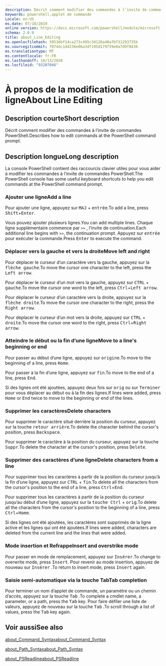 ```yaml
---
description: Décrit comment modifier des commandes à l’invite de commandes PowerShell.
keywords: powershell,applet de commande
Locale: en-US
ms.date: 07/10/2019
online version: https://docs.microsoft.com/powershell/module/microsoft.powershell.core/about/about_line_editing?view=powershell-6&WT.mc_id=ps-gethelp
schema: 2.0.0
title: about_Line_Editing
ms.openlocfilehash: 59516bf14ca273c495c3d126a40a76f31293735b
ms.sourcegitcommit: f874dc1d4236e06a3df195d179f59e0a7d9f8436
ms.translationtype: MT
ms.contentlocale: fr-FR
ms.lasthandoff: 10/13/2020
ms.locfileid: "93207046"
---
```

# <a name="about-line-editing"></a><span data-ttu-id="e1b26-104">À propos de la modification de ligne</span><span class="sxs-lookup"><span data-stu-id="e1b26-104">About Line Editing</span></span>

## <a name="short-description"></a><span data-ttu-id="e1b26-105">Description courte</span><span class="sxs-lookup"><span data-stu-id="e1b26-105">Short description</span></span>

<span data-ttu-id="e1b26-106">Décrit comment modifier des commandes à l’invite de commandes PowerShell.</span><span class="sxs-lookup"><span data-stu-id="e1b26-106">Describes how to edit commands at the PowerShell command prompt.</span></span>

## <a name="long-description"></a><span data-ttu-id="e1b26-107">Description longue</span><span class="sxs-lookup"><span data-stu-id="e1b26-107">Long description</span></span>

<span data-ttu-id="e1b26-108">La console PowerShell contient des raccourcis clavier utiles pour vous aider à modifier les commandes à l’invite de commandes PowerShell.</span><span class="sxs-lookup"><span data-stu-id="e1b26-108">The PowerShell console has some useful keyboard shortcuts to help you edit commands at the PowerShell command prompt.</span></span>

### <a name="add-a-line"></a><span data-ttu-id="e1b26-109">Ajouter une ligne</span><span class="sxs-lookup"><span data-stu-id="e1b26-109">Add a line</span></span>

<span data-ttu-id="e1b26-110">Pour ajouter une ligne, appuyez sur <kbd>MAJ</kbd> + <kbd>entrée</kbd>.</span><span class="sxs-lookup"><span data-stu-id="e1b26-110">To add a line, press <kbd>Shift</kbd>+<kbd>Enter</kbd>.</span></span>

<span data-ttu-id="e1b26-111">Vous pouvez ajouter plusieurs lignes.</span><span class="sxs-lookup"><span data-stu-id="e1b26-111">You can add multiple lines.</span></span> <span data-ttu-id="e1b26-112">Chaque ligne supplémentaire commence par `>>` , l’invite de continuation.</span><span class="sxs-lookup"><span data-stu-id="e1b26-112">Each additional line begins with `>>`, the continuation prompt.</span></span> <span data-ttu-id="e1b26-113">Appuyez sur <kbd>entrée</kbd> pour exécuter la commande.</span><span class="sxs-lookup"><span data-stu-id="e1b26-113">Press <kbd>Enter</kbd> to execute the command.</span></span>

### <a name="move-left-and-right"></a><span data-ttu-id="e1b26-114">Déplacer vers la gauche et vers la droite</span><span class="sxs-lookup"><span data-stu-id="e1b26-114">Move left and right</span></span>

<span data-ttu-id="e1b26-115">Pour déplacer le curseur d’un caractère vers la gauche, appuyez sur la <kbd>flèche gauche</kbd>.</span><span class="sxs-lookup"><span data-stu-id="e1b26-115">To move the cursor one character to the left, press the <kbd>Left arrow</kbd>.</span></span>

<span data-ttu-id="e1b26-116">Pour déplacer le curseur d’un mot vers la gauche, appuyez sur <kbd>CTRL</kbd> + <kbd>gauche</kbd>.</span><span class="sxs-lookup"><span data-stu-id="e1b26-116">To move the cursor one word to the left, press <kbd>Ctrl</kbd>+<kbd>Left arrow</kbd>.</span></span>

<span data-ttu-id="e1b26-117">Pour déplacer le curseur d’un caractère vers la droite, appuyez sur la <kbd>flèche droite</kbd>.</span><span class="sxs-lookup"><span data-stu-id="e1b26-117">To move the cursor one character to the right, press the <kbd>Right arrow</kbd>.</span></span>

<span data-ttu-id="e1b26-118">Pour déplacer le curseur d’un mot vers la droite, appuyez sur <kbd>CTRL</kbd> + <kbd>droite</kbd>.</span><span class="sxs-lookup"><span data-stu-id="e1b26-118">To move the cursor one word to the right, press <kbd>Ctrl</kbd>+<kbd>Right arrow</kbd>.</span></span>

### <a name="move-to-a-lines-beginning-or-end"></a><span data-ttu-id="e1b26-119">Atteindre le début ou la fin d’une ligne</span><span class="sxs-lookup"><span data-stu-id="e1b26-119">Move to a line's beginning or end</span></span>

<span data-ttu-id="e1b26-120">Pour passer au début d’une ligne, appuyez sur <kbd>origine</kbd>.</span><span class="sxs-lookup"><span data-stu-id="e1b26-120">To move to the beginning of a line, press <kbd>Home</kbd>.</span></span>

<span data-ttu-id="e1b26-121">Pour passer à la fin d’une ligne, appuyez sur <kbd>fin</kbd>.</span><span class="sxs-lookup"><span data-stu-id="e1b26-121">To move to the end of a line, press <kbd>End</kbd>.</span></span>

<span data-ttu-id="e1b26-122">Si des lignes ont été ajoutées, appuyez deux fois sur <kbd>orig</kbd> ou sur <kbd>Terminer</kbd> pour vous déplacer au début ou à la fin des lignes.</span><span class="sxs-lookup"><span data-stu-id="e1b26-122">If lines were added, press <kbd>Home</kbd> or <kbd>End</kbd> twice to move to the beginning or end of the lines.</span></span>

### <a name="delete-characters"></a><span data-ttu-id="e1b26-123">Supprimer les caractères</span><span class="sxs-lookup"><span data-stu-id="e1b26-123">Delete characters</span></span>

<span data-ttu-id="e1b26-124">Pour supprimer le caractère situé derrière la position du curseur, appuyez sur la touche <kbd>retour arrière</kbd>.</span><span class="sxs-lookup"><span data-stu-id="e1b26-124">To delete the character behind the cursor's position, press <kbd>Backspace</kbd>.</span></span>

<span data-ttu-id="e1b26-125">Pour supprimer le caractère à la position du curseur, appuyez sur la touche <kbd>Suppr</kbd>.</span><span class="sxs-lookup"><span data-stu-id="e1b26-125">To delete the character at the cursor's position, press <kbd>Delete</kbd>.</span></span>

### <a name="delete-characters-from-a-line"></a><span data-ttu-id="e1b26-126">Supprimer des caractères d’une ligne</span><span class="sxs-lookup"><span data-stu-id="e1b26-126">Delete characters from a line</span></span>

<span data-ttu-id="e1b26-127">Pour supprimer tous les caractères à partir de la position du curseur jusqu’à la fin d’une ligne, appuyez sur <kbd>CTRL</kbd> + <kbd>fin</kbd>.</span><span class="sxs-lookup"><span data-stu-id="e1b26-127">To delete all the characters from the cursor's position to the end of a line, press <kbd>Ctrl</kbd>+<kbd>End</kbd>.</span></span>

<span data-ttu-id="e1b26-128">Pour supprimer tous les caractères à partir de la position du curseur jusqu’au début d’une ligne, appuyez sur la <kbd>touche Ctrl</kbd> + <kbd>orig</kbd>.</span><span class="sxs-lookup"><span data-stu-id="e1b26-128">To delete all the characters from the cursor's position to the beginning of a line, press <kbd>Ctrl</kbd>+<kbd>Home</kbd>.</span></span>

<span data-ttu-id="e1b26-129">Si des lignes ont été ajoutées, les caractères sont supprimés de la ligne active et les lignes qui ont été ajoutées.</span><span class="sxs-lookup"><span data-stu-id="e1b26-129">If lines were added, characters are deleted from the current line and the lines that were added.</span></span>

### <a name="insert-and-overstrike-mode"></a><span data-ttu-id="e1b26-130">Mode insertion et Refrappe</span><span class="sxs-lookup"><span data-stu-id="e1b26-130">Insert and overstrike mode</span></span>

<span data-ttu-id="e1b26-131">Pour passer en mode de remplacement, appuyez sur <kbd>Insérer</kbd>.</span><span class="sxs-lookup"><span data-stu-id="e1b26-131">To change to overwrite mode, press <kbd>Insert</kbd>.</span></span> <span data-ttu-id="e1b26-132">Pour revenir au mode insertion, appuyez de nouveau sur <kbd>Insérer</kbd> .</span><span class="sxs-lookup"><span data-stu-id="e1b26-132">To return to insert mode, press <kbd>Insert</kbd> again.</span></span>

### <a name="tab-completion"></a><span data-ttu-id="e1b26-133">Saisie semi-automatique via la touche Tab</span><span class="sxs-lookup"><span data-stu-id="e1b26-133">Tab completion</span></span>

<span data-ttu-id="e1b26-134">Pour terminer un nom d’applet de commande, un paramètre ou un chemin d’accès, appuyez sur la touche <kbd>Tab</kbd> .</span><span class="sxs-lookup"><span data-stu-id="e1b26-134">To complete a cmdlet name, a parameter, or a path, press the <kbd>Tab</kbd> key.</span></span> <span data-ttu-id="e1b26-135">Pour faire défiler une liste de valeurs, appuyez de nouveau sur la touche <kbd>Tab</kbd> .</span><span class="sxs-lookup"><span data-stu-id="e1b26-135">To scroll through a list of values, press the <kbd>Tab</kbd> key again.</span></span>

## <a name="see-also"></a><span data-ttu-id="e1b26-136">Voir aussi</span><span class="sxs-lookup"><span data-stu-id="e1b26-136">See also</span></span>

[<span data-ttu-id="e1b26-137">about_Command_Syntax</span><span class="sxs-lookup"><span data-stu-id="e1b26-137">about_Command_Syntax</span></span>](about_Command_Syntax.md)

[<span data-ttu-id="e1b26-138">about_Path_Syntax</span><span class="sxs-lookup"><span data-stu-id="e1b26-138">about_Path_Syntax</span></span>](about_Path_Syntax.md)

[<span data-ttu-id="e1b26-139">about_PSReadline</span><span class="sxs-lookup"><span data-stu-id="e1b26-139">about_PSReadline</span></span>](../../PSReadline/About/about_PSReadline.md)
